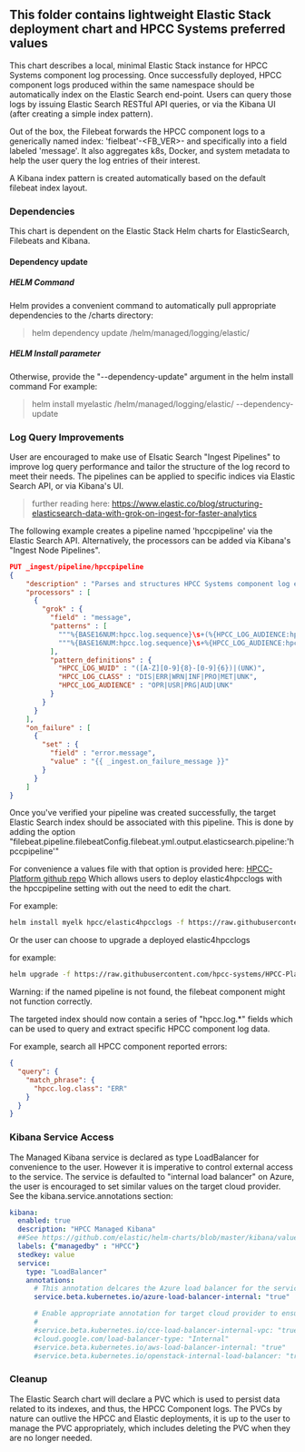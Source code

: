 ## This folder contains lightweight Elastic Stack deployment chart and HPCC Systems preferred values

This chart describes a local, minimal Elastic Stack instance for HPCC Systems component log processing.
Once successfully deployed, HPCC component logs produced within the same namespace should be automatically index
on the Elastic Search end-point. Users can query those logs by issuing Elastic Search RESTful API queries, or via
the Kibana UI (after creating a simple index pattern).

Out of the box, the Filebeat forwards the HPCC component logs to a generically named index: 'fielbeat'-<FB_VER>-<DateStamp> and specifically into a field labeled 'message'. It also aggregates k8s, Docker, and system metadata to
help the user query the log entries of their interest.

A Kibana index pattern is created automatically based on the default filebeat index layout.

### Dependencies
This chart is dependent on the Elastic Stack Helm charts for ElasticSearch, Filebeats and Kibana.

#### Dependency update
##### HELM Command
Helm provides a convenient command to automatically pull appropriate dependencies to the /charts directory:
> helm dependency update <HPCC-Systems Git clone location>/helm/managed/logging/elastic/

##### HELM Install parameter
Otherwise, provide the "--dependency-update" argument in the helm install command
For example:
> helm install myelastic <HPCC-Systems Git clone location>/helm/managed/logging/elastic/ --dependency-update

### Log Query Improvements
User are encouraged to make use of Elsatic Search "Ingest Pipelines" to improve log query performance and tailor the structure of the log record to meet their needs. The pipelines can be applied to specific indices via Elastic Search API, or via Kibana's UI.

> further reading here: https://www.elastic.co/blog/structuring-elasticsearch-data-with-grok-on-ingest-for-faster-analytics

The following example creates a pipeline named 'hpccpipeline' via the Elastic Search API. Alternatively, the processors can be added via Kibana's "Ingest Node Pipelines".

```JSON
PUT _ingest/pipeline/hpccpipeline
{
    "description" : "Parses and structures HPCC Systems component log entries",
    "processors" : [
      {
        "grok" : {
          "field" : "message",
          "patterns" : [
            """%{BASE16NUM:hpcc.log.sequence}\s+(%{HPCC_LOG_AUDIENCE:hpcc.log.audience})\s+%{HPCC_LOG_CLASS:hpcc.log.class}\s+%{TIMESTAMP_ISO8601:hpcc.log.timestamp}\s+%{POSINT:hpcc.log.procid\s+%{POSINT:hpcc.log.threadid}\s+%{HPCC_LOG_WUID:hpcc.log.jobid}\s+%{QUOTEDSTRING:hpcc.log.message}""",
            """%{BASE16NUM:hpcc.log.sequence}\s+%{HPCC_LOG_AUDIENCE:hpcc.log.audience}\s+%{HPCC_LOG_CLASS:hpcc.log.class}\s%{TIMESTAMP_ISO8601:hpcc.log.timestamp}\s+%{POSINT:hpcc.log.procid}\s+%{POSINT:hpcc.log.threadid}\s+%{HPCC_LOG_WUID:hpcc.log.jobid}\s+%{GREEDYDATA:hpcc.log.message}"""
          ],
          "pattern_definitions" : {
            "HPCC_LOG_WUID" : "([A-Z][0-9]{8}-[0-9]{6})|(UNK)",
            "HPCC_LOG_CLASS" : "DIS|ERR|WRN|INF|PRO|MET|UNK",
            "HPCC_LOG_AUDIENCE" : "OPR|USR|PRG|AUD|UNK"
          }
        }
      }
    ],
    "on_failure" : [
      {
        "set" : {
          "field" : "error.message",
          "value" : "{{ _ingest.on_failure_message }}"
        }
      }
    ]
}
```

Once you've verified your pipeline was created successfully, the target Elastic Search index should be associated with this pipeline.
This is done by adding the option "filebeat.pipeline.filebeatConfig.filebeat.yml.output.elasticsearch.pipeline:'hpccpipeline'"

For convenience a values file with that option is provided here: [HPCC-Platform github repo](https://raw.githubusercontent.com/hpcc-systems/HPCC-Platform/master/helm/managed/logging/elastic/filebeat-filebeatConfig-hpccpipeline.yaml)
Which allows users to deploy elastic4hpcclogs with the hpccpipeline setting with out the need to edit the chart.

For example:
```bash
helm install myelk hpcc/elastic4hpcclogs -f https://raw.githubusercontent.com/hpcc-systems/HPCC-Platform/master/helm/managed/logging/elastic/filebeat-filebeatConfig-hpccpipeline.yaml
```

Or the user can choose to upgrade a deployed elastic4hpcclogs

for example:
```bash
helm upgrade -f https://raw.githubusercontent.com/hpcc-systems/HPCC-Platform/master/helm/managed/logging/elastic/filebeat-filebeatConfig-hpccpipeline.yaml myelk hpcc/elastic4hpcclogs
```

Warning: if the named pipeline is not found, the filebeat component might not function correctly.

The targeted index should now contain a series of "hpcc.log.*" fields which can be used to query and extract specific HPCC component log data.

For example, search all HPCC component reported errors:

```json
{
  "query": {
    "match_phrase": {
      "hpcc.log.class": "ERR"
    }
  }
}
```

### Kibana Service Access

The Managed Kibana service is declared as type LoadBalancer for convenience to the user. However it is imperative to control external access to the service.
The service is defaulted to "internal load balancer" on Azure, the user is encouraged to set similar values on the target cloud provider. See the kibana.service.annotations section:

```yaml
kibana:
  enabled: true
  description: "HPCC Managed Kibana"
  ##See https://github.com/elastic/helm-charts/blob/master/kibana/values.yaml for all available options
  labels: {"managedby" : "HPCC"}
  stedkey: value
  service:
    type: "LoadBalancer"
    annotations:
      # This annotation delcares the Azure load balancer for the service as internal rather than internet-visible
      service.beta.kubernetes.io/azure-load-balancer-internal: "true"

      # Enable appropriate annotation for target cloud provider to ensure Kibana access is internal
      #
      #service.beta.kubernetes.io/cce-load-balancer-internal-vpc: "true"
      #cloud.google.com/load-balancer-type: "Internal"
      #service.beta.kubernetes.io/aws-load-balancer-internal: "true"
      #service.beta.kubernetes.io/openstack-internal-load-balancer: "true"
```


### Cleanup
The Elastic Search chart will declare a PVC which is used to persist data related to its indexes, and thus, the HPCC Component logs. The PVCs by nature can outlive the HPCC and Elastic deployments, it is up to the user to manage the PVC appropriately, which includes deleting the PVC when they are no longer needed.
